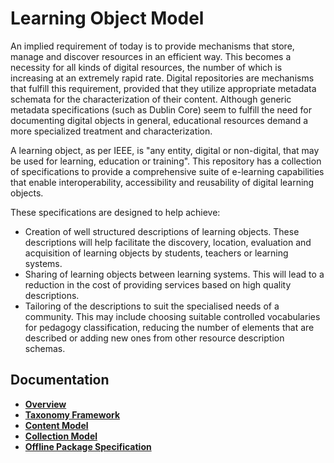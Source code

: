 # Learning Object Model

An implied requirement of today is to provide mechanisms that store, manage and discover resources in an efficient way. This becomes a necessity for all kinds of digital resources, the number of which is increasing at an extremely rapid rate. Digital repositories are mechanisms that fulfill this requirement, provided that they utilize appropriate metadata schemata for the characterization of their content. Although generic metadata specifications (such as Dublin Core) seem to fulfill the need for documenting digital objects in general, educational resources demand a more specialized treatment and characterization.

A learning object, as per IEEE, is "any entity, digital or non-digital, that may be used for learning, education or training". This repository has a collection of specifications to provide a comprehensive suite of e-learning capabilities that enable interoperability, accessibility and reusability of digital learning objects. 

These specifications are designed to help achieve:

- Creation of well structured descriptions of learning objects. These descriptions will help facilitate the discovery, location, evaluation and acquisition of learning objects by students, teachers or learning systems. 
- Sharing of learning objects between learning systems. This will lead to a reduction in the cost of providing services based on high quality descriptions.
- Tailoring of the descriptions to suit the specialised needs of a community. This may include choosing suitable controlled vocabularies for pedagogy classification, reducing the number of elements that are described or adding new ones from other resource description schemas.

## Documentation

- [**Overview**](https://github.com/sunbird-specs/LearningObjectModel/blob/main/v1/overview.md)
- [**Taxonomy Framework**](https://github.com/sunbird-specs/LearningObjectModel/blob/main/v1/framework.md)
- [**Content Model**](https://github.com/sunbird-specs/LearningObjectModel/blob/main/v1/content.md)
- [**Collection Model**](https://github.com/sunbird-specs/LearningObjectModel/blob/main/v1/collection.md)
- [**Offline Package Specification**](https://github.com/sunbird-specs/LearningObjectModel/blob/main/v1/ecar.md)

